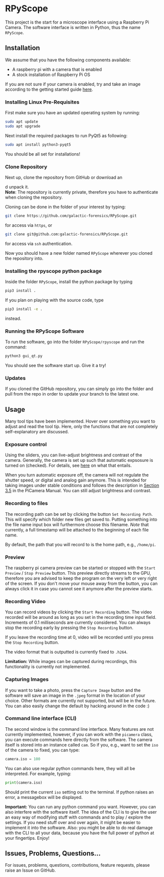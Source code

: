 # RPyScope

This project is the start for a microscope interface
using a Raspberry Pi Camera.
The software interface is written in Python,
thus the name `RPyScope`.

## Installation

We assume that you have the following components available:
 - A raspberry pi with a camera that is enabled
 - A stock installation of Raspberry Pi OS

If you are not sure if your camera is enabled, 
try and take an image according to the getting started guide
[here](https://static.raspberrypi.org/files/product-guides/Raspberry_Pi_High_Quality_Camera_Getting_Started.pdf).

### Installing Linux Pre-Requisites

First make sure you have an updated operating system
by running:

```bash
sudo apt update
sudo apt upgrade
```

Next install the required packages
to run PyQt5 as following:

```bash
sudo apt install python3-pyqt5
```

You should be all set for installations!

### Clone Repository

Next up,
clone the repository from GitHub
or download an

d unpack it.  
**Note**: The repository is
currently private,
therefore you have to authenticate
when cloning the repository.

Cloning can be done in the folder of your interest
by typing:
```bash
git clone https://github.com/galactic-forensics/RPyScope.git
```
for access via `https`, or 
```bash
git clone git@github.com:galactic-forensics/RPyScope.git
```
for access via `ssh` authentication.

Now you should have a new folder named `RPyScope`
wherever you cloned the repository into.

### Installing the rpyscope python package

Inside the folder `RPyScope`, install the python package by typing
```bash
pip3 install .
```
If you plan on playing with the source code, type
```bash
pip3 install -e .
```
instead.

### Running the RPyScope Software

To run the software,
go into the folder `RPyScope/rpyscope`
and run the command:
```bash
python3 gui_qt.py
```
You should see the software start up. Give it a try!

### Updates

If you cloned the GitHub repository,
you can simply go into the folder and pull from the repo
in order to update your branch to the latest one.


## Usage

Many tool tips have been implemented. 
Hover over something you want to adjust and read the tool tip.
Here, only the functions that are not completely self-explanatory
are discussed.

### Exposure control

Using the sliders,
you can live-adjust brightness and contrast of the camera.
Generally,
the camera is set up such that 
automatic expsosure is turned on (checked).
For details, see
[here](https://picamera.readthedocs.io/en/release-1.13/fov.html)
on what that entails.

When you turn automatic exposure off, 
the camera will not regulate the shutter speed, 
or digital and analog gain anymore.
This is intended for taking images under stable conditions
and follows the description in
[Section 3.5](https://picamera.readthedocs.io/en/release-1.13/recipes1.html#capturing-consistent-images)
in the PiCamera Manual.
You can still adjust brightness and contrast.

### Recording to files

The recording path can be set by 
clicking the button 
`Set Recording Path`.
This will specify which folder new files get saved to.
Putting something into the file name input box
will furthermore choose this filename.
*Note* that currently,
a full timestamp will be attached to the beginning of 
each file name.

By default,
the path that you will record to is the home path,
e.g., `/home/pi`.

### Preview

The raspberry pi camera preview can be started or stopped
with the `Start Preview` / `Stop Preview` button.
This preview directly streams to the GPU,
therefore you are advised to keep the program on the very left
or very right of the screen.
If you don't move your mouse away from the button,
you can always click it in case you cannot see it anymore
after the preview starts.

### Recording Video

You can record videos by clicking the `Start Recording` button.
The video recorded will be around as long as you set in the
recording time input field. 
Increments of 0.1 milliseconds are currently considered.
You can always stop the recording early by pressing
the `Stop Recording` button.

If you leave the recording time at 0,
video will be recorded until 
you press the `Stop Recording` button.

The video format that is outputted is currently fixed
to `.h264`.

**Limitation:** While images can be captured 
during recordings,
this functionality is currently not implemented.


### Capturing Images

If you want to take a photo,
press the `Capture Image` button
and the software will save an image in the 
`.jpeg` format in the location of your choice. 
Other formats are currently not supported,
but will be in the future. 
You can also easily change the default 
by hacking around in the code :)

### Command line interface (CLI)

The second window is the command line interface.
Many features are not currently implemented, 
however, 
if you can work with the `picamera` class,
you can execute commands here directly from the software.
The camera itself is stored into an instance called `cam`.
So if you, e.g.,
want to set the `iso` of the camera to fixed,
you can type:

```python
camera.iso = 100
```

You can also use regular python commands here,
they will all be interpreted.
For example, typing:

```python
print(camera.iso)
```

Should print the current `iso` setting out to the terminal.
If python raises an error,
a messagebox will be displayed.

**Important:**
You can run any python command you want.
However, 
you can also interfere with the software itself.
The idea of the CLI is to give the user an easy way
of modifying stuff with commands and to play / explore the settings.
If you need stuff over and over again, 
it might be easier to implement it into the software.
Also: you might be able to do real damage with the CLI to all your data,
because you have the full power of python at your fingertips.
Enjoy!

## Issues, Problems, Questions...

For issues, problems, questions,
contributions, feature requests,
please raise an Issue on GitHub.
